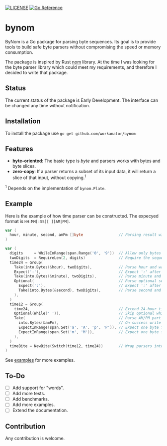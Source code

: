 [![LICENSE](https://img.shields.io/badge/license-MIT-blue.svg)](LICENSE)
[![Go Reference](https://pkg.go.dev/badge/github.com/workanator/bynom.svg)](https://pkg.go.dev/github.com/workanator/bynom)

# bynom

ByNom is a Go package for parsing byte sequences.
Its goal is to provide tools to build safe byte parsers without compromising the speed or memory consumption.

The package is inspired by Rust [nom](https://github.com/Geal/nom) library. At the time I was looking
for the byte parser library which could meet my requirements, and therefore I decided to write that package.

## Status

The current status of the package is Early Development. The interface can be changed any time without notification.

## Installation

To install the package use `go get github.com/workanator/bynom`

## Features

* **byte-oriented**: The basic type is _byte_ and parsers works with bytes and byte slices.
* **zero-copy**: If a parser returns a subset of its input data, it will return a slice of that input, without copying.<sup>1</sup>

<sup>1</sup> Depends on the implementation of `bynom.Plate`.

## Example

Here is the example of how time parser can be constructed. The expecyed format is `HH:MM[:SS][ ][AM|PM]`.

```go
var (
  hour, minute, second, amPm []byte                // Parsing result will be here
)

var (
  digits     = WhileInRange(span.Range('0', '9'))  // Allow only bytes in the range '0'..'9'
  twoDigits  = RequireLen(2, digits)               // Require the sequence to be 2 bytes in length
  time24 = Group(
    Take(into.Bytes(&hour), twoDigits),            // Parse hour and write the result in `hour`
    Expect(':'),                                   // Expect ':' after the hour
    Take(into.Bytes(&minute), twoDigits),          // Parse minute and write the result in `minute`
    Optional(                                      // Parse optional second
      Expect(':'),                                 // Expect ':' after the the minute
      Take(into.Bytes(&second), twoDigits),        // Parse second and write the result in `second`
    ),
  )
  time12 = Group(
    time24,                                        // Extend 24-hour time parser
    Optional(While(' ')),                          // Skip optional whitespace
    Take(                                          // Parse AM/PM part
      into.Bytes(&amPm),                           // On success write the result in `amPm`
      ExpectInRange(span.Set('a', 'A', 'p', 'P')), // Expect one byte from the set aApP
      ExpectInRange(span.Set('m', 'M')),           // Expect one byte from the set mM
    ),
  )
  timeBite = NewBite(Switch(time12, time24))       // Wrap parsers into the bynom.Eater.
)
```

See [examples](examples) for more examples.

## To-Do

* [ ] Add support for "words".
* [ ] Add more tests.
* [ ] Add benchmarks.
* [ ] Add more examples.
* [ ] Extend the documentation.

## Contribution

Any contribution is welcome.
